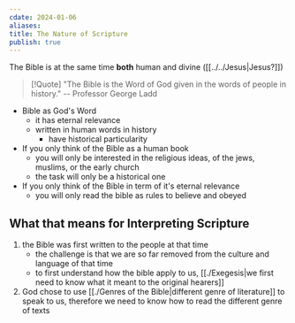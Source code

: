 ```yaml
---
cdate: 2024-01-06
aliases: 
title: The Nature of Scripture
publish: true
---
```


The Bible is at the same time **both** human and divine ([[../../Jesus|Jesus?]])

> [!Quote]
> "The Bible is the Word of God given in the words of people in history." 
> -- Professor George Ladd

* Bible as God's Word
    * it has eternal relevance
    * written in human words in history
        * have historical particularity
* If you only think of the Bible as a human book
    * you will only be interested in the religious ideas, of the jews, muslims, or the early church
    * the task will only be a historical one
* If you only think of the Bible in term of it's eternal relevance
    * you will only read the bible as rules to believe and obeyed

## What that means for Interpreting Scripture
1. the Bible was first written to the people at that time 
   * the challenge is that we are so far removed from the culture and language of that time
   * to first understand how the bible apply to us, [[./Exegesis|we first need to know what it meant to the original hearers]]
2. God chose to use [[./Genres of the Bible|different genre of literature]] to speak to us, therefore we need to know how to read the different genre of texts